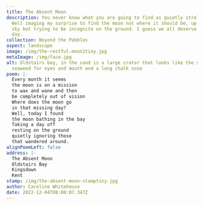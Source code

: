 ```yaml
---
title: The Absent Moon
description: You never know what you are going to find as quietly stroll along.
  Well imaging my surprise to find the moon not where it should be, up in the
  sky but trying to be incognito on the ground. I guess we all deserve a rest
  day.
collection: Beyond the Pebbles
aspect: landscape
image: /img/the-restful-moon1tiny.jpg
metaImage: /img/face.jpg
alt: Oldstairs bay, in the sand is a large crater that looks like the moon,
  seaweed for eyes and mouth and a long chalk nose
poem: |-
  Every month it seems 
  the moon is on a mission 
  to wax and wane and then 
  be completely out of vision
  Where does the moon go 
  in that missing day?
  Well, today I found 
  the moon bathing in the bay
  Taking a day off 
  resting on the ground
  quietly ignoring those
  that wandered around.
alignPoemLeft: false
address: |-
  The Absent Moon
  Oldstairs Bay
  Kingsdown
  Kent
stamp: /img/the-absent-moon-stamptiny.jpg
author: Caroline Whitehouse
date: 2022-12-04T08:00:07.347Z
---
```

